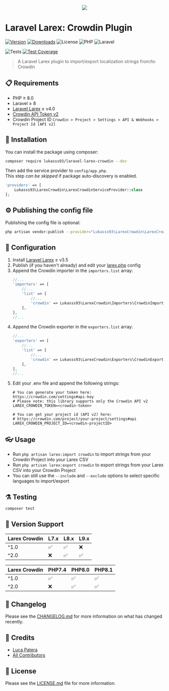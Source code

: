 <p align="center">
    <img style="max-height:400px" src="https://i.imgur.com/yXO1kQC.png"/>
</p>

# Laravel Larex: Crowdin Plugin

[![Version](https://img.shields.io/packagist/v/lukasss93/laravel-larex-crowdin?label=composer&logo=composer)](https://packagist.org/packages/lukasss93/laravel-larex-crowdin)
[![Downloads](https://img.shields.io/packagist/dt/lukasss93/laravel-larex-crowdin)](https://packagist.org/packages/lukasss93/laravel-larex-crowdin)
![License](https://img.shields.io/packagist/l/lukasss93/laravel-larex-crowdin)
![PHP](https://img.shields.io/packagist/dependency-v/lukasss93/laravel-larex-crowdin/php?logo=php)
![Laravel](https://img.shields.io/packagist/dependency-v/lukasss93/laravel-larex-crowdin/illuminate/support?label=laravel&logo=laravel)

![Tests](https://img.shields.io/github/actions/workflow/status/lukasss93/laravel-larex-crowdin/run-tests.yml?label=Test%20Suite&logo=github)
[![Test Coverage](https://api.codeclimate.com/v1/badges/2a09f510bcb3b58bd8a4/test_coverage)](https://codeclimate.com/github/Lukasss93/laravel-larex-crowdin/test_coverage)

> A Laravel Larex plugin to import/export localization strings from/to Crowdin

## 📋 Requirements

- PHP ≥ 8.0
- Laravel ≥ 8
- [Laravel Larex](https://github.com/Lukasss93/laravel-larex) ≥ v4.0
- [Crowdin API Token v2](https://crowdin.com/settings#api-key)
- Crowdin Project ID `Crowdin > Project > Settings > API & Webhooks > Project Id [API v2]`

## 🚀 Installation

You can install the package using composer:

```bash
composer require lukasss93/laravel-larex-crowdin --dev
```

Then add the service provider to `config/app.php`.  
This step *can be skipped* if package auto-discovery is enabled.

```php
'providers' => [
    Lukasss93\LarexCrowdin\LarexCrowdinServiceProvider::class
];
```

## ⚙ Publishing the config file

Publishing the config file is optional:

```bash
php artisan vendor:publish --provider="Lukasss93\LarexCrowdin\LarexCrowdinServiceProvider" --tag="larex-crowdin-config"
```

## 🔧 Configuration
1. Install [Laravel Larex](https://github.com/Lukasss93/laravel-larex) ≥ v3.5
2. Publish (if you haven't already) and edit
   your [larex.php](https://github.com/Lukasss93/laravel-larex#-publishing-the-config-file) config
3. Append the Crowdin importer in the `importers.list` array:
    ```php
    //...
    'importers' => [
        //...
        'list' => [
            //...
            'crowdin' => Lukasss93\LarexCrowdin\Importers\CrowdinImporter::class,
        ],
    ],
    //...
    ```
4. Append the Crowdin exporter in the `exporters.list` array:
    ```php
    //...
    'exporters' => [
        //...
        'list' => [
            //...
            'crowdin' => Lukasss93\LarexCrowdin\Exporters\CrowdinExporter::class,
        ],
    ],
    //...
    ```
5. Edit your .env file and append the following strings:
    ```dotenv
    # You can generate your token here: https://crowdin.com/settings#api-key
    # Please note: this library supports only the Crowdin API v2
    LAREX_CROWDIN_TOKEN=<crowdin-token>
    
    # You can get your project id (API v2) here: 
    # https://crowdin.com/project/your-project/settings#api
    LAREX_CROWDIN_PROJECT_ID=<crowdin-projectID>
    ```

## 👓 Usage

- Run `php artisan larex:import crowdin` to import strings from your Crowdin Project into your Larex CSV
- Run `php artisan larex:export crowdin` to export strings from your Larex CSV into your Crowdin Project
- You can still use the `--include` and `--exclude` options to select specific languages to import/export

## ⚗️ Testing

```bash
composer test
```

## 🔰 Version Support

| Larex Crowdin | L7.x | L8.x | L9.x |
|---------------|------|------|------|
| ^1.0          | ✅    | ✅    | ❌    |
| ^2.0          | ❌    | ✅    | ✅    |

| Larex Crowdin | PHP7.4 | PHP8.0 | PHP8.1  |
|---------------|--------|--------|---------|
| ^1.0          | ✅      | ✅      | ✅       |
| ^2.0          | ❌      | ✅      | ✅       |

## 📃 Changelog

Please see the [CHANGELOG.md](CHANGELOG.md) for more information
on what has changed recently.

## 🏅 Credits

- [Luca Patera](https://github.com/Lukasss93)
- [All Contributors](https://github.com/Lukasss93/laravel-larex-crowdin/contributors)

## 📖 License

Please see the [LICENSE.md](LICENSE.md) file for more
information.
